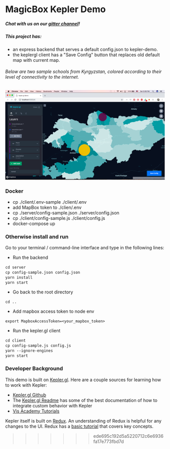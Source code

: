 # MagicBox Kepler Demo

##### Chat with us on our [gitter channel](https://gitter.im/unicef-innovation-dev/Lobby)!


##### This project has:
- an express backend that serves a default config.json to kepler-demo.
- the keplergl client has a "Save Config" button that replaces old default map with current map.

###### Below are two sample schools from Kyrgyzstan, colored according to their level of connectivity to the internet.

![screenshot](screenshot.png)

### Docker

- cp ./client/.env-sample ./client/.env
- add MapBox token to ./clien/.env
- cp ./server/config-sample.json ./server/config.json
- cp ./client/config-sample.js ./client/config.js
- docker-compose up

### Otherwise install and run

Go to your terminal / command-line interface and type in the following lines:

- Run the backend
```
cd server
cp config-sample.json config.json
yarn install
yarn start
```
- Go back to the root directory
```
cd ..
```
- Add mapbox access token to node env
```
export MapboxAccessToken=<your_mapbox_token>
```
- Run the kepler.gl client
```
cd client
cp config-sample.js config.js
yarn --ignore-engines
yarn start
```
### Developer Background

This demo is built on [Kepler.gl](http://kepler.gl/). Here are a couple sources for learning how to work with Kepler:

* [Kepler.gl Github](https://github.com/uber/kepler.gl)
* The [Kepler.gl Readme](https://github.com/uber/kepler.gl/blob/master/README.md) has some of the best documentation of how to integrate custom behavior with Kepler
* [Vis Academy Tutorials](http://vis.academy/#/kepler.gl/setup)

Kepler itself is built on [Redux](https://redux.js.org/). An understanding of Redux is helpful for any changes to the UI. Redux has a [basic tutorial](https://redux.js.org/basics) that covers key concepts.
>>>>>>> ede695c192d5a5220712c6e6936fa17e773fbd7d
